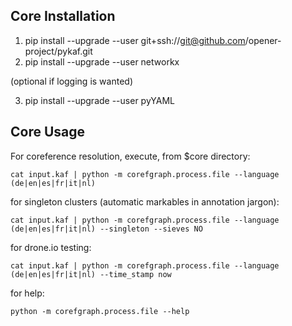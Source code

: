 Core Installation
-----------------

1. pip install --upgrade --user git+ssh://git@github.com/opener-project/pykaf.git
2. pip install --upgrade --user networkx 

(optional if logging is wanted)

3. pip install --upgrade --user pyYAML 

Core Usage 
----------

For coreference resolution, execute, from $core directory: 

    cat input.kaf | python -m corefgraph.process.file --language (de|en|es|fr|it|nl) 

for singleton clusters (automatic markables in annotation jargon): 

    cat input.kaf | python -m corefgraph.process.file --language (de|en|es|fr|it|nl) --singleton --sieves NO

for drone.io testing: 

    cat input.kaf | python -m corefgraph.process.file --language (de|en|es|fr|it|nl) --time_stamp now 

for help: 

    python -m corefgraph.process.file --help




